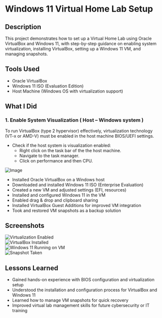 # Windows 11 Virtual Home Lab Setup

## Description
This project demonstrates how to set up a Virtual Home Lab using Oracle VirtualBox and Windows 11, with step-by-step guidance on enabling system virtualization, installing VirtualBox, setting up a Windows 11 VM, and managing snapshots.

## Tools Used
- Oracle VirtualBox
- Windows 11 ISO (Evaluation Edition)
- Host Machine (Windows OS with virtualization support)

## What I Did
### 1. Enable System Visualization ( Host – Windows system )
  To run VirtualBox (type 2 hypervisor) effectively, virtualization technology (VT-x or AMD-V) must be enabled in the host machine BIOS/UEFI settings.
- Check if the host system is visualization enabled:
   -	Right click on the task bar of the the host machine.
   -	Navigate to the task manager.
   -	Click on performance and then CPU.

![Image](https://github.com/user-attachments/assets/9fc86f4c-73de-4934-a3a5-249766e840af)

- Installed Oracle VirtualBox on a Windows host
- Downloaded and installed Windows 11 ISO (Enterprise Evaluation)
- Created a new VM and adjusted settings (EFI, resources)
- Installed and configured Windows 11 in the VM
- Enabled drag & drop and clipboard sharing
- Installed VirtualBox Guest Additions for improved VM integration
- Took and restored VM snapshots as a backup solution

## Screenshots
![Virtualization Enabled](screenshot1.png)  
![VirtualBox Installed](screenshot2.png)  
![Windows 11 Running on VM](screenshot3.png)  
![Snapshot Taken](screenshot4.png)

## Lessons Learned
- Gained hands-on experience with BIOS configuration and virtualization setup  
- Understood the installation and configuration process for VirtualBox and Windows 11  
- Learned how to manage VM snapshots for quick recovery  
- Improved virtual lab management skills for future cybersecurity or IT training  

